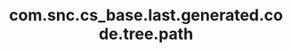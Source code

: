 ---
weight: 909
layout: page
title: com.snc.cs_base.last.generated.code.tree.path
description: ""
value: ""
---